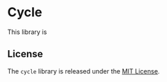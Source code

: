 # Cycle

This library is

## License

The `cycle` library is released under the [MIT License](https://github.com/eventide-project/cycle/blob/master/MIT-License.txt).
